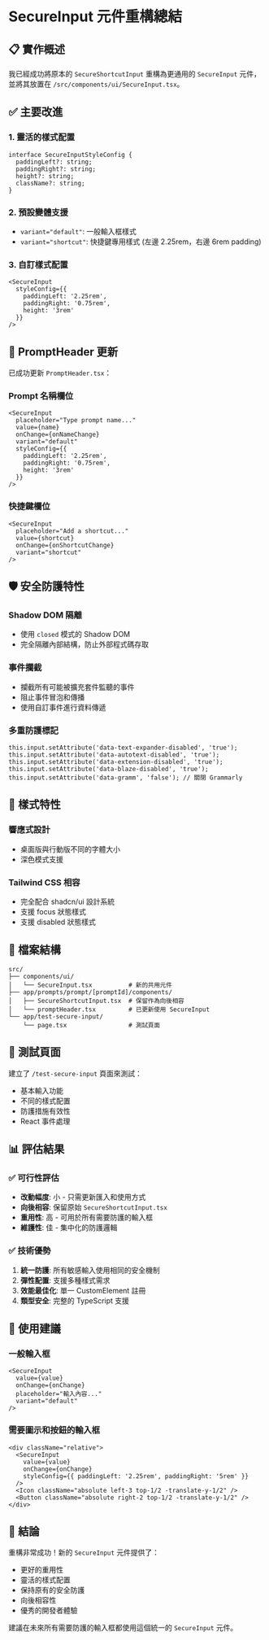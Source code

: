 # SecureInput 元件重構總結

## 📋 實作概述

我已經成功將原本的 `SecureShortcutInput` 重構為更通用的 `SecureInput` 元件，並將其放置在 `/src/components/ui/SecureInput.tsx`。

## ✅ 主要改進

### 1. **靈活的樣式配置**
```tsx
interface SecureInputStyleConfig {
  paddingLeft?: string;
  paddingRight?: string;
  height?: string;
  className?: string;
}
```

### 2. **預設變體支援**
- `variant="default"`: 一般輸入框樣式
- `variant="shortcut"`: 快捷鍵專用樣式 (左邊 2.25rem，右邊 6rem padding)

### 3. **自訂樣式配置**
```tsx
<SecureInput
  styleConfig={{
    paddingLeft: '2.25rem',
    paddingRight: '0.75rem', 
    height: '3rem'
  }}
/>
```

## 🔄 PromptHeader 更新

已成功更新 `PromptHeader.tsx`：

### Prompt 名稱欄位
```tsx
<SecureInput 
  placeholder="Type prompt name..." 
  value={name} 
  onChange={onNameChange}
  variant="default"
  styleConfig={{
    paddingLeft: '2.25rem',
    paddingRight: '0.75rem',
    height: '3rem'
  }}
/>
```

### 快捷鍵欄位
```tsx
<SecureInput
  placeholder="Add a shortcut..."
  value={shortcut}
  onChange={onShortcutChange}
  variant="shortcut"
/>
```

## 🛡️ 安全防護特性

### Shadow DOM 隔離
- 使用 `closed` 模式的 Shadow DOM
- 完全隔離內部結構，防止外部程式碼存取

### 事件攔截
- 攔截所有可能被擴充套件監聽的事件
- 阻止事件冒泡和傳播
- 使用自訂事件進行資料傳遞

### 多重防護標記
```tsx
this.input.setAttribute('data-text-expander-disabled', 'true');
this.input.setAttribute('data-autotext-disabled', 'true');
this.input.setAttribute('data-extension-disabled', 'true');
this.input.setAttribute('data-blaze-disabled', 'true');
this.input.setAttribute('data-gramm', 'false'); // 關閉 Grammarly
```

## 🎨 樣式特性

### 響應式設計
- 桌面版與行動版不同的字體大小
- 深色模式支援

### Tailwind CSS 相容
- 完全配合 shadcn/ui 設計系統
- 支援 focus 狀態樣式
- 支援 disabled 狀態樣式

## 📁 檔案結構

```
src/
├── components/ui/
│   └── SecureInput.tsx          # 新的共用元件
├── app/prompts/prompt/[promptId]/components/
│   ├── SecureShortcutInput.tsx  # 保留作為向後相容
│   └── promptHeader.tsx         # 已更新使用 SecureInput
└── app/test-secure-input/
    └── page.tsx                 # 測試頁面
```

## 🧪 測試頁面

建立了 `/test-secure-input` 頁面來測試：
- 基本輸入功能
- 不同的樣式配置
- 防護措施有效性
- React 事件處理

## 📊 評估結果

### ✅ 可行性評估
- **改動幅度**: 小 - 只需更新匯入和使用方式
- **向後相容**: 保留原始 `SecureShortcutInput.tsx`
- **重用性**: 高 - 可用於所有需要防護的輸入框
- **維護性**: 佳 - 集中化的防護邏輯

### ✅ 技術優勢
1. **統一防護**: 所有敏感輸入使用相同的安全機制
2. **彈性配置**: 支援多種樣式需求
3. **效能最佳化**: 單一 CustomElement 註冊
4. **類型安全**: 完整的 TypeScript 支援

## 🚀 使用建議

### 一般輸入框
```tsx
<SecureInput
  value={value}
  onChange={onChange}
  placeholder="輸入內容..."
  variant="default"
/>
```

### 需要圖示和按鈕的輸入框
```tsx
<div className="relative">
  <SecureInput
    value={value}
    onChange={onChange}
    styleConfig={{ paddingLeft: '2.25rem', paddingRight: '5rem' }}
  />
  <Icon className="absolute left-3 top-1/2 -translate-y-1/2" />
  <Button className="absolute right-2 top-1/2 -translate-y-1/2" />
</div>
```

## 🎯 結論

重構非常成功！新的 `SecureInput` 元件提供了：
- 更好的重用性
- 靈活的樣式配置
- 保持原有的安全防護
- 向後相容性
- 優秀的開發者體驗

建議在未來所有需要防護的輸入框都使用這個統一的 `SecureInput` 元件。
